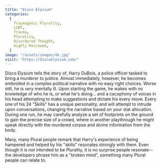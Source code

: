 ```yaml
---
title: "Disco Elysium"
categories:
  [
    Traumagenic Plurality,
    LGBT,
    Trauma,
    Plurality,
    Disordered Thought,
    Highly Reviewed,
  ]
image: "/assets/images/de.jpg"
visit: "https://discoelysium.com/"
---
```


Disco Elysium tells the story of, Harry DuBois, a police officer tasked to bring a murderer to justice. Almost immediately, however, he becomes embroiled in a complex political narrative with no easy right choices. Worse still, he is _very_ mentally ill. Upon starting the game, he wakes with no knowledge of who he is, or what he's doing... and a cacophony of voices in his head attempting to make suggestions and dictate his every move. Every one of his 24 "Skills" has a unique personality, and will attempt to intrude upon conversations, changing the narrative based on your stat allocation. During one run, he may carefully analyze a set of footprints on the ground to gain the precise size of a crowd, where in another playthrough he might speak directly with the murdered corpse and divine information from the body.

Many, many Plural people remark that Harry's experience of being hampered and helped by his "skills" resonates strongly with them. Even though it is _not_ intended to be Plurality, it is no surprise people resonate--the developers phrase him as a "broken mind", something many Plural people can relate to.
